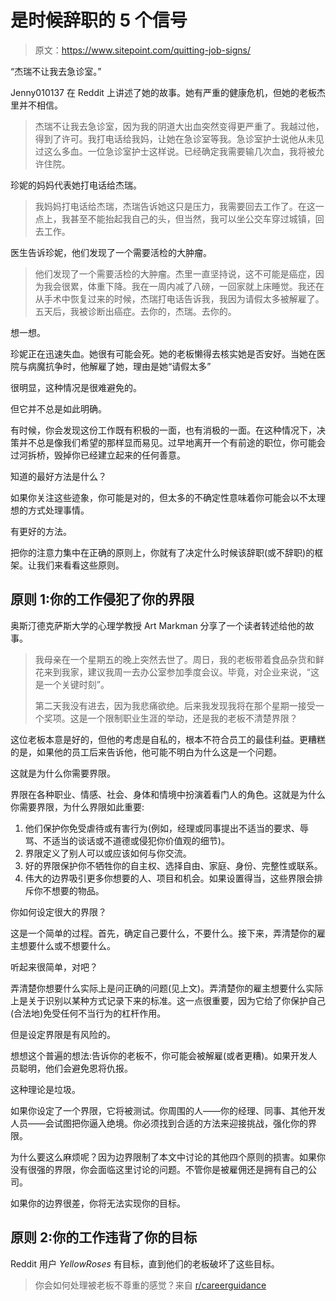 # 是时候辞职的 5 个信号

> 原文：<https://www.sitepoint.com/quitting-job-signs/>

“杰瑞不让我去急诊室。”

Jenny010137 在 Reddit 上讲述了她的故事。她有严重的健康危机，但她的老板杰里并不相信。

> 杰瑞不让我去急诊室，因为我的阴道大出血突然变得更严重了。我越过他，得到了许可。我打电话给我妈，让她在急诊室等我。急诊室护士说他从未见过这么多血。一位急诊室护士这样说。已经确定我需要输几次血，我将被允许住院。

珍妮的妈妈代表她打电话给杰瑞。

> 我妈妈打电话给杰瑞，杰瑞告诉她这只是压力，我需要回去工作了。在这一点上，我甚至不能抬起我自己的头，但当然，我可以坐公交车穿过城镇，回去工作。

医生告诉珍妮，他们发现了一个需要活检的大肿瘤。

> 他们发现了一个需要活检的大肿瘤。杰里一直坚持说，这不可能是癌症，因为我会很累，体重下降。我在一周内减了八磅，一回家就上床睡觉。我还在从手术中恢复过来的时候，杰瑞打电话告诉我，我因为请假太多被解雇了。五天后，我被诊断出癌症。去你的，杰瑞。去你的。

想一想。

珍妮正在迅速失血。她很有可能会死。她的老板懒得去核实她是否安好。当她在医院与病魔抗争时，他解雇了她，理由是她“请假太多”

很明显，这种情况是很难避免的。

但它并不总是如此明确。

有时候，你会发现这份工作既有积极的一面，也有消极的一面。在这种情况下，决策并不总是像我们希望的那样显而易见。过早地离开一个有前途的职位，你可能会过河拆桥，毁掉你已经建立起来的任何善意。

知道的最好方法是什么？

如果你关注这些迹象，你可能是对的，但太多的不确定性意味着你可能会以不太理想的方式处理事情。

有更好的方法。

把你的注意力集中在正确的原则上，你就有了决定什么时候该辞职(或不辞职)的框架。让我们来看看这些原则。

## 原则 1:你的工作侵犯了你的界限

奥斯汀德克萨斯大学的心理学教授 Art Markman 分享了一个读者转述给他的故事。

> 我母亲在一个星期五的晚上突然去世了。周日，我的老板带着食品杂货和鲜花来到我家，建议我周一去办公室参加季度会议。毕竟，对企业来说，“这是一个关键时刻”。
> 
> 第二天我没有进去，因为我悲痛欲绝。后来我发现我将在那个星期一接受一个奖项。这是一个限制职业生涯的举动，还是我的老板不清楚界限？

这位老板本意是好的，但他的考虑是自私的，根本不符合员工的最佳利益。更糟糕的是，如果他的员工后来告诉他，他可能不明白为什么这是一个问题。

这就是为什么你需要界限。

界限在各种职业、情感、社会、身体和情境中扮演着看门人的角色。这就是为什么你需要界限，为什么界限如此重要:

1.  他们保护你免受虐待或有害行为(例如，经理或同事提出不适当的要求、辱骂、不适当的谈话或不道德或侵犯你价值观的细节)。
2.  界限定义了别人可以或应该如何与你交流。
3.  好的界限保护你不牺牲你的自主权、选择自由、家庭、身份、完整性或联系。
4.  伟大的边界吸引更多你想要的人、项目和机会。如果设置得当，这些界限会排斥你不想要的物品。

你如何设定很大的界限？

这是一个简单的过程。首先，确定自己要什么，不要什么。接下来，弄清楚你的雇主想要什么或不想要什么。

听起来很简单，对吧？

弄清楚你想要什么实际上是问正确的问题(见上文)。弄清楚你的雇主想要什么实际上是关于识别以某种方式记录下来的标准。这一点很重要，因为它给了你保护自己(合法地)免受任何不当行为的杠杆作用。

但是设定界限是有风险的。

想想这个普遍的想法:告诉你的老板不，你可能会被解雇(或者更糟)。如果开发人员聪明，他们会避免恩将仇报。

这种理论是垃圾。

如果你设定了一个界限，它将被测试。你周围的人——你的经理、同事、其他开发人员——会试图把你逼入绝境。你必须找到合适的方法来迎接挑战，强化你的界限。

为什么要这么麻烦呢？因为边界限制了本文中讨论的其他四个原则的损害。如果你没有很强的界限，你会面临这里讨论的问题。不管你是被雇佣还是拥有自己的公司。

如果你的边界很差，你将无法实现你的目标。

## 原则 2:你的工作违背了你的目标

Reddit 用户 *YellowRoses* 有目标，直到他们的老板破坏了这些目标。

> 你会如何处理被老板不尊重的感觉？来自 [r/careerguidance](http://www.reddit.com/r/careerguidance)